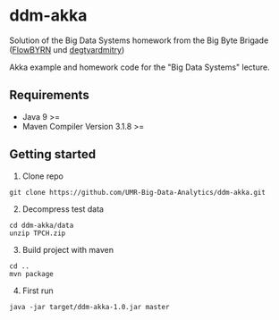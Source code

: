 # ddm-akka
Solution of the Big Data Systems homework from the Big Byte Brigade ([FlowBYRN](https://github.com/FlowBYRN) und [degtyardmitry](https://github.com/degtyardmitry))

Akka example and homework code for the "Big Data Systems" lecture.

## Requirements
- Java 9 >=
- Maven Compiler Version 3.1.8 >=

## Getting started
1. Clone repo
  ```
  git clone https://github.com/UMR-Big-Data-Analytics/ddm-akka.git
  ```
        
2. Decompress test data
  ```
  cd ddm-akka/data
  unzip TPCH.zip
  ```

3. Build project with maven
  ```
  cd ..
  mvn package
  ```

4. First run
  ```
  java -jar target/ddm-akka-1.0.jar master
  ```
